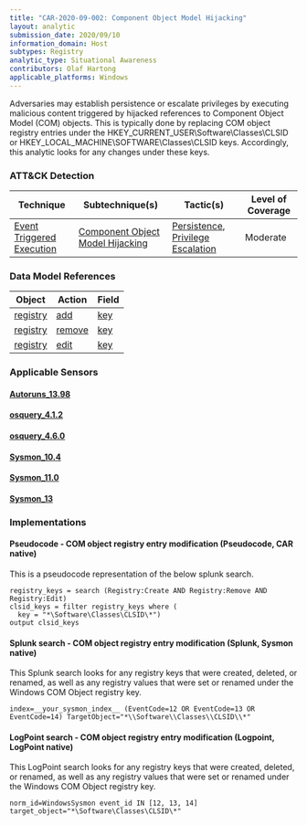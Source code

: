 ```yaml
---
title: "CAR-2020-09-002: Component Object Model Hijacking"
layout: analytic
submission_date: 2020/09/10
information_domain: Host
subtypes: Registry
analytic_type: Situational Awareness
contributors: Olaf Hartong
applicable_platforms: Windows
---
```


Adversaries may establish persistence or escalate privileges by executing malicious content triggered by hijacked references to Component Object Model (COM) objects. This is typically done by replacing COM object registry entries under the HKEY_CURRENT_USER\Software\Classes\CLSID or HKEY_LOCAL_MACHINE\SOFTWARE\Classes\CLSID keys. Accordingly, this analytic looks for any changes under these keys. 


### ATT&CK Detection

|Technique|Subtechnique(s)|Tactic(s)|Level of Coverage|
|---|---|---|---|
|[Event Triggered Execution](https://attack.mitre.org/techniques/T1546/)|[Component Object Model Hijacking](https://attack.mitre.org/techniques/T1546/015/)|[Persistence](https://attack.mitre.org/tactics/TA0003/), [Privilege Escalation](https://attack.mitre.org/tactics/TA0004/)|Moderate|

### Data Model References

|Object|Action|Field|
|---|---|---|
|[registry](/data_model/registry) | [add](/data_model/registry#add) | [key](/data_model/registry#key) |
|[registry](/data_model/registry) | [remove](/data_model/registry#remove) | [key](/data_model/registry#key) |
|[registry](/data_model/registry) | [edit](/data_model/registry#edit) | [key](/data_model/registry#key) |


### Applicable Sensors
####   [Autoruns_13.98](/sensors/Autoruns_13.98)
####   [osquery_4.1.2](/sensors/osquery_4.1.2)
####   [osquery_4.6.0](/sensors/osquery_4.6.0)
####   [Sysmon_10.4](/sensors/Sysmon_10.4)
####   [Sysmon_11.0](/sensors/Sysmon_11.0)
####   [Sysmon_13](/sensors/Sysmon_13)

### Implementations

#### Pseudocode - COM object registry entry modification (Pseudocode, CAR native)


This is a pseudocode representation of the below splunk search.


```
registry_keys = search (Registry:Create AND Registry:Remove AND Registry:Edit) 
clsid_keys = filter registry_keys where (
  key = "*\Software\Classes\CLSID\*")
output clsid_keys
```


#### Splunk search - COM object registry entry modification (Splunk, Sysmon native)


This Splunk search looks for any registry keys that were created, deleted, or renamed, as well as any registry values that were set or renamed under the Windows COM Object registry key.


```
index=__your_sysmon_index__ (EventCode=12 OR EventCode=13 OR EventCode=14) TargetObject="*\\Software\\Classes\\CLSID\\*"
```


#### LogPoint search - COM object registry entry modification (Logpoint, LogPoint native)


This LogPoint search looks for any registry keys that were created, deleted, or renamed, as well as any registry values that were set or renamed under the Windows COM Object registry key.


```
norm_id=WindowsSysmon event_id IN [12, 13, 14] target_object="*\Software\Classes\CLSID\*"
```




